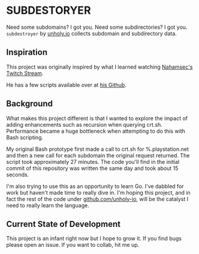 # SUBDESTORYER

Need some subdomains? I got you. Need some subdirectories? I got you. `subdestroyer` by [unholy.io](www.unholy.io) collects subdomain and subdirectory data.

## Inspiration

This project was originally inspired by what I learned watching [Nahamsec's Twitch Stream](https://twitch.tv/nahamsec).

He has a few scripts available over at [his Github](https://github.com/nahamsec).

## Background
What makes this project different is that I wanted to explore the impact of adding enhancements such as recursion when querying crt.sh. Performance became a huge bottleneck when attempting to do this with Bash scripting. 

My original Bash prototype first made a call to crt.sh for %.playstation.net and then a new call for each subdomain the original request returned. The script took approximately 27 minutes. The code you'll find in the initial commit of this repository was written the same day and took about 15 seconds.

I'm also trying to use this as an opportunity to learn Go. I've dabbled for work but haven't made time to really dive in. I'm hoping this project, and in fact the rest of the code under [github.com/unholy-io](https://github.com/unholy-io), will be the catalyst I need to really learn the language.

## Current State of Development
This project is an infant right now but I hope to grow it. If you find bugs please open an issue. If you want to collab, hit me up.